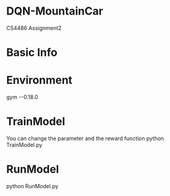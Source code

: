# DQN-MountainCar
CS4486 Assignment2

# Basic Info

# Environment
gym --0.18.0

# TrainModel
You can change the parameter and the reward function
python TrainModel.py

# RunModel
python RunModel.py
